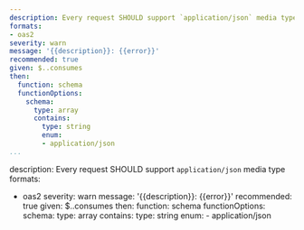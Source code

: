 ---
description: Every request SHOULD support `application/json` media type
formats:
- oas2
severity: warn
message: '{{description}}: {{error}}'
recommended: true
given: $..consumes
then:
  function: schema
  functionOptions:
    schema:
      type: array
      contains:
        type: string
        enum:
        - application/json
...description: Every request SHOULD support `application/json` media type
formats:
- oas2
severity: warn
message: '{{description}}: {{error}}'
recommended: true
given: $..consumes
then:
  function: schema
  functionOptions:
    schema:
      type: array
      contains:
        type: string
        enum:
        - application/json